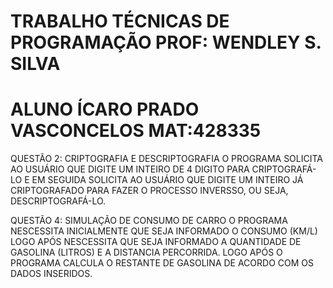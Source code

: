 # TRABALHO TÉCNICAS DE PROGRAMAÇÃO PROF: WENDLEY S. SILVA 
# ALUNO ÍCARO PRADO VASCONCELOS MAT:428335

QUESTÃO 2: CRIPTOGRAFIA E DESCRIPTOGRAFIA
O PROGRAMA SOLICITA AO USUÁRIO QUE DIGITE UM INTEIRO DE 4 DIGITO PARA CRIPTOGRAFÁ-LO E EM SEGUIDA SOLICITA AO USUÁRIO QUE DIGITE UM
INTEIRO JÁ CRIPTOGRAFADO PARA FAZER O PROCESSO INVERSSO, OU SEJA, DESCRIPTOGRAFÁ-LO.

QUESTÃO 4: SIMULAÇÃO DE CONSUMO DE CARRO
O PROGRAMA NESCESSITA INICIALMENTE QUE SEJA INFORMADO O CONSUMO (KM/L) LOGO APÓS NESCESSITA QUE SEJA INFORMADO A QUANTIDADE DE GASOLINA
(LITROS) E A DISTANCIA PERCORRIDA. LOGO APÓS O PROGRAMA CALCULA O RESTANTE DE GASOLINA DE ACORDO COM OS DADOS INSERIDOS.
